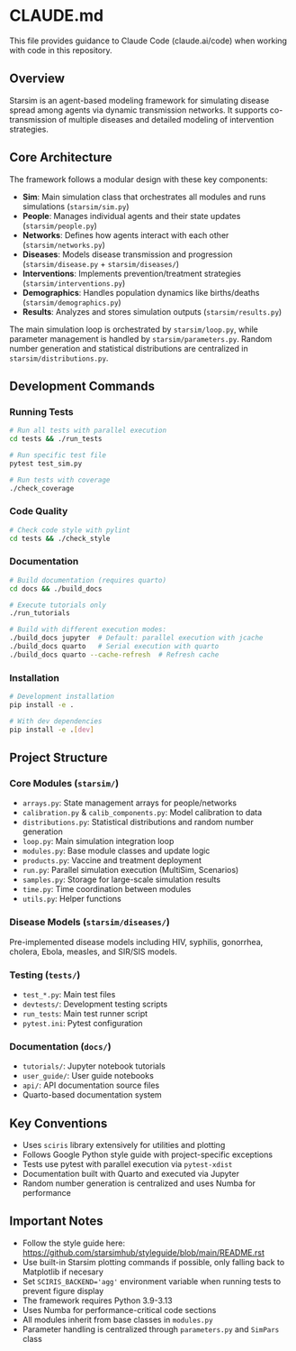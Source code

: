 # CLAUDE.md

This file provides guidance to Claude Code (claude.ai/code) when working with code in this repository.

## Overview

Starsim is an agent-based modeling framework for simulating disease spread among agents via dynamic transmission networks. It supports co-transmission of multiple diseases and detailed modeling of intervention strategies.

## Core Architecture

The framework follows a modular design with these key components:

- **Sim**: Main simulation class that orchestrates all modules and runs simulations (`starsim/sim.py`)
- **People**: Manages individual agents and their state updates (`starsim/people.py`)
- **Networks**: Defines how agents interact with each other (`starsim/networks.py`)
- **Diseases**: Models disease transmission and progression (`starsim/disease.py` + `starsim/diseases/`)
- **Interventions**: Implements prevention/treatment strategies (`starsim/interventions.py`)
- **Demographics**: Handles population dynamics like births/deaths (`starsim/demographics.py`)
- **Results**: Analyzes and stores simulation outputs (`starsim/results.py`)

The main simulation loop is orchestrated by `starsim/loop.py`, while parameter management is handled by `starsim/parameters.py`. Random number generation and statistical distributions are centralized in `starsim/distributions.py`.

## Development Commands

### Running Tests
```bash
# Run all tests with parallel execution
cd tests && ./run_tests

# Run specific test file
pytest test_sim.py

# Run tests with coverage
./check_coverage
```

### Code Quality
```bash
# Check code style with pylint
cd tests && ./check_style
```

### Documentation
```bash
# Build documentation (requires quarto)
cd docs && ./build_docs

# Execute tutorials only
./run_tutorials

# Build with different execution modes:
./build_docs jupyter  # Default: parallel execution with jcache
./build_docs quarto   # Serial execution with quarto
./build_docs quarto --cache-refresh  # Refresh cache
```

### Installation
```bash
# Development installation
pip install -e .

# With dev dependencies
pip install -e .[dev]
```

## Project Structure

### Core Modules (`starsim/`)
- `arrays.py`: State management arrays for people/networks
- `calibration.py` & `calib_components.py`: Model calibration to data
- `distributions.py`: Statistical distributions and random number generation
- `loop.py`: Main simulation integration loop
- `modules.py`: Base module classes and update logic
- `products.py`: Vaccine and treatment deployment
- `run.py`: Parallel simulation execution (MultiSim, Scenarios)
- `samples.py`: Storage for large-scale simulation results
- `time.py`: Time coordination between modules
- `utils.py`: Helper functions

### Disease Models (`starsim/diseases/`)
Pre-implemented disease models including HIV, syphilis, gonorrhea, cholera, Ebola, measles, and SIR/SIS models.

### Testing (`tests/`)
- `test_*.py`: Main test files
- `devtests/`: Development testing scripts
- `run_tests`: Main test runner script
- `pytest.ini`: Pytest configuration

### Documentation (`docs/`)
- `tutorials/`: Jupyter notebook tutorials
- `user_guide/`: User guide notebooks  
- `api/`: API documentation source files
- Quarto-based documentation system

## Key Conventions

- Uses `sciris` library extensively for utilities and plotting
- Follows Google Python style guide with project-specific exceptions
- Tests use pytest with parallel execution via `pytest-xdist`
- Documentation built with Quarto and executed via Jupyter
- Random number generation is centralized and uses Numba for performance

## Important Notes

- Follow the style guide here: https://github.com/starsimhub/styleguide/blob/main/README.rst
- Use built-in Starsim plotting commands if possible, only falling back to Matplotlib if necesary
- Set `SCIRIS_BACKEND='agg'` environment variable when running tests to prevent figure display
- The framework requires Python 3.9-3.13
- Uses Numba for performance-critical code sections
- All modules inherit from base classes in `modules.py`
- Parameter handling is centralized through `parameters.py` and `SimPars` class